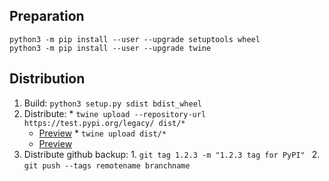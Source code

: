 
## Preparation

    python3 -m pip install --user --upgrade setuptools wheel
    python3 -m pip install --user --upgrade twine

## Distribution

  1. Build: `python3 setup.py sdist bdist_wheel`
  2. Distribute: 
    * `twine upload --repository-url https://test.pypi.org/legacy/ dist/*`
      * [Preview](https://test.pypi.org/project/rtsp/)
    * `twine upload dist/*`
      * [Preview](https://pypi.org/project/rtsp/)
  3. Distribute github backup:
    1. `git tag 1.2.3 -m "1.2.3 tag for PyPI" `
    2. `git push --tags remotename branchname`
